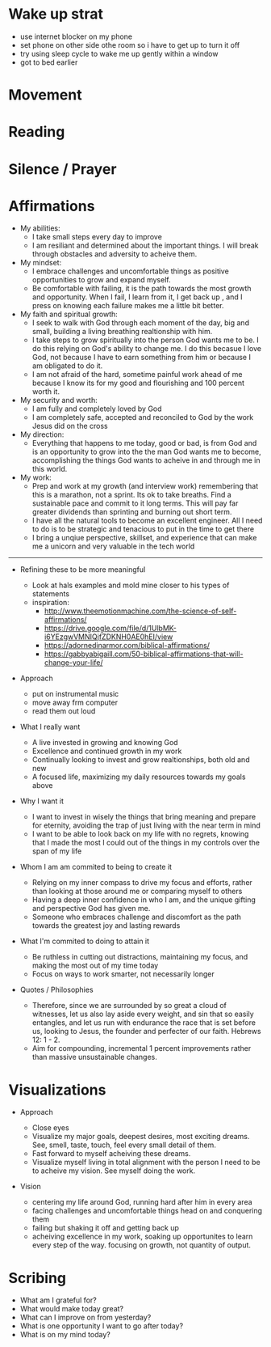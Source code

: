 # Wake up strat

- use internet blocker on my phone
- set phone on other side othe room so i have to get up to turn it off
- try using sleep cycle to wake me up gently within a window
- got to bed earlier

# Movement
# Reading
# Silence / Prayer

# Affirmations

- My abilities:
	- I take small steps every day to improve
	- I am resiliant and determined about the important things. I will break through obstacles and adversity to acheive them. 
- My mindset:
	- I embrace challenges and uncomfortable things as positive opportunities to grow and expand myself.
	- Be comfortable with failing, it is the path towards the most growth and opportunity. When I fail, I learn from it, I get back up , and I press on knowing each failure makes me a little bit better.
- My faith and spiritual growth:
	- I seek to walk with God through each moment of the day, big and small, building a living breathing realtionship with him.
	- I take steps to grow spiritually into the person God wants me to be. I do this relying on God's ability to change me. I do this becasue I love God, not because I have to earn something from him or because I am obligated to do it.
	- I am not afraid of the hard, sometime painful work ahead of me because I know its for my good and flourishing and 100 percent worth it.
- My security and worth:
	- I am fully and completely loved by God
	- I am completely safe, accepted and reconciled to God by the work Jesus did on the cross
- My direction:
	- Everything that happens to me today, good or bad, is from God and is an opportunity to grow into the the man God wants me to become, accomplishing the things God wants to acheive in and through me in this world.
- My work:
	- Prep and work at my growth (and interview work) remembering that this is a marathon, not a sprint. Its ok to take breaths. Find a sustainable pace and commit to it long terms. This will pay far greater dividends than sprinting and burning out short term.
	- I have all the natural tools to become an excellent engineer. All I need to do is to be strategic and tenacious to put in the time to get there
	- I bring a unqiue perspective, skillset, and experience that can make me a unicorn and very valuable in the tech world

---

- Refining these to be more meaningful
	- Look at hals examples and mold mine closer to his types of statements
	- inspiration: 
		- http://www.theemotionmachine.com/the-science-of-self-affirmations/
		- https://drive.google.com/file/d/1UlbMK-i6YEzgwVMNIQjfZDKNH0AE0hEI/view
		- https://adornedinarmor.com/biblical-affirmations/
		- https://gabbyabigaill.com/50-biblical-affirmations-that-will-change-your-life/

- Approach
	- put on instrumental music
	- move away frm computer
	- read them out loud


- What I really want
	- A live invested in growing and knowing God
	- Excellence and continued growth in my work
	- Continually looking to invest and grow realtionships, both old and new
	- A focused life, maximizing my daily resources towards my goals above

- Why I want it
	- I want to invest in wisely the things that bring meaning and prepare for eternity, avoiding the trap of just living with the near term in mind
	- I want to be able to look back on my life with no regrets, knowing that I made the most I could out of the things in my controls over the span of my life

- Whom I am am commited to being to create it
	- Relying on my inner compass to drive my focus and efforts, rather than looking at those around me or comparing myself to others
	- Having a deep inner confidence in who I am, and the unique gifting and perspective God has given me.
	- Someone who embraces challenge and discomfort as the path towards the greatest joy and lasting rewards

- What I'm commited to doing to attain it
	- Be ruthless in cutting out distractions, maintaining my focus, and making the most out of my time today
	- Focus on ways to work smarter, not necessarily longer

- Quotes / Philosophies
	- Therefore, since we are surrounded by so great a cloud of witnesses, let us also lay aside every weight, and sin that so easily entangles, and let us run with endurance the race that is set before us, looking to Jesus, the founder and perfecter of our faith. Hebrews 12: 1 - 2.
	- Aim for compounding, incremental 1 percent improvements rather than massive unsustainable changes.

# Visualizations

- Approach
	- Close eyes
	- Visualize my major goals, deepest desires, most exciting dreams. See, smell, taste, touch, feel every small detail of them.
	- Fast forward to myself acheiving these dreams.
	- Visualize myself living in total alignment with the person I need to be  to acheive my vision. See myself doing the work.

- Vision
	- centering my life around God, running hard after him in every area
	- facing challenges and uncomfortable things head on and conquering them
	- failing but shaking it off and getting back up
	- acheiving excellence in my work, soaking up opportunites to learn every step of the way. focusing on growth, not quantity of output.

# Scribing

 - What am I grateful for?
 - What would make today great? 
 - What can I improve on from yesterday?
 - What is one opportunity I want to go after today?
 - What is on my mind today?